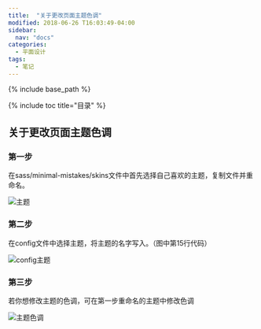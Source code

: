 ```yaml
---
title:  "关于更改页面主题色调"
modified: 2018-06-26 T16:03:49-04:00
sidebar:
  nav: "docs"
categories: 
  - 平面设计
tags:
  - 笔记
---
```


{% include base_path %}

{% include toc title="目录" %}


## 关于更改页面主题色调

### 第一步

在sass/minimal-mistakes/skins文件中首先选择自己喜欢的主题，复制文件并重命名。

![主题]({{site.url}}{{site.baseurl}}/images/主题.png)

### 第二步

在config文件中选择主题，将主题的名字写入。（图中第15行代码）

![config主题]({{site.url}}{{site.baseurl}}/images/config主题.png)

### 第三步

若你想修改主题的色调，可在第一步重命名的主题中修改色调

![主题色调]({{site.url}}{{site.baseurl}}/images/主题色调.png)